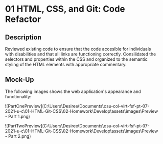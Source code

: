 # 01 HTML, CSS, and Git: Code Refactor

## Description

Reviewed existing code to ensure that the code accesible for individuals with disabilities and that all links are functioning correctly. Consilidated the selectors and properties within the CSS and organized to the semantic styling of the HTML elements with appropriate commentary. 

## Mock-Up

The following images shows the web application's appearance and functionality:

![PartOnePreview](C:\Users\Desiree\Documents\osu-col-virt-fsf-pt-07-2021-u-c\01-HTML-Git-CSS\02-Homework\Develop\assets\images\Preview - Part 1.png)

![PartTwoPreview](C:\Users\Desiree\Documents\osu-col-virt-fsf-pt-07-2021-u-c\01-HTML-Git-CSS\02-Homework\Develop\assets\images\Preview - Part 2.png)



